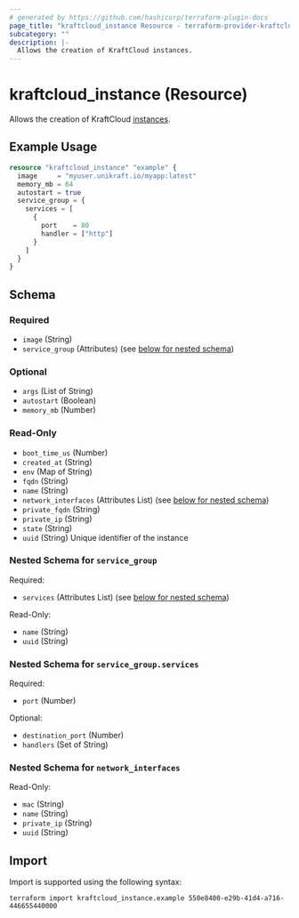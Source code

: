 ```yaml
---
# generated by https://github.com/hashicorp/terraform-plugin-docs
page_title: "kraftcloud_instance Resource - terraform-provider-kraftcloud"
subcategory: ""
description: |-
  Allows the creation of KraftCloud instances.
---
```


# kraftcloud_instance (Resource)

Allows the creation of KraftCloud [instances][kc-instances].

## Example Usage

```terraform
resource "kraftcloud_instance" "example" {
  image     = "myuser.unikraft.io/myapp:latest"
  memory_mb = 64
  autostart = true
  service_group = {
    services = [
      {
        port    = 80
        handler = ["http"]
      }
    ]
  }
}
```

<!-- schema generated by tfplugindocs -->
## Schema

### Required

- `image` (String)
- `service_group` (Attributes) (see [below for nested schema](#nestedatt--service_group))

### Optional

- `args` (List of String)
- `autostart` (Boolean)
- `memory_mb` (Number)

### Read-Only

- `boot_time_us` (Number)
- `created_at` (String)
- `env` (Map of String)
- `fqdn` (String)
- `name` (String)
- `network_interfaces` (Attributes List) (see [below for nested schema](#nestedatt--network_interfaces))
- `private_fqdn` (String)
- `private_ip` (String)
- `state` (String)
- `uuid` (String) Unique identifier of the instance

<a id="nestedatt--service_group"></a>
### Nested Schema for `service_group`

Required:

- `services` (Attributes List) (see [below for nested schema](#nestedatt--service_group--services))

Read-Only:

- `name` (String)
- `uuid` (String)

<a id="nestedatt--service_group--services"></a>
### Nested Schema for `service_group.services`

Required:

- `port` (Number)

Optional:

- `destination_port` (Number)
- `handlers` (Set of String)



<a id="nestedatt--network_interfaces"></a>
### Nested Schema for `network_interfaces`

Read-Only:

- `mac` (String)
- `name` (String)
- `private_ip` (String)
- `uuid` (String)

## Import

Import is supported using the following syntax:

```shell
terraform import kraftcloud_instance.example 550e8400-e29b-41d4-a716-446655440000
```

[kc-instances]: https://docs.kraft.cloud/002-rest-api-v1-instances.html
